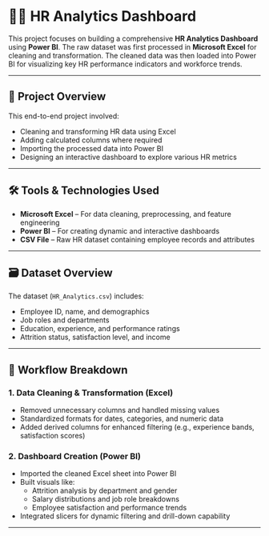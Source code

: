# 👨‍💼 HR Analytics Dashboard

This project focuses on building a comprehensive **HR Analytics Dashboard** using **Power BI**. The raw dataset was first processed in **Microsoft Excel** for cleaning and transformation. The cleaned data was then loaded into Power BI for visualizing key HR performance indicators and workforce trends.

---

## 📌 Project Overview

This end-to-end project involved:
- Cleaning and transforming HR data using Excel
- Adding calculated columns where required
- Importing the processed data into Power BI
- Designing an interactive dashboard to explore various HR metrics

---

## 🛠️ Tools & Technologies Used

- **Microsoft Excel** – For data cleaning, preprocessing, and feature engineering  
- **Power BI** – For creating dynamic and interactive dashboards  
- **CSV File** – Raw HR dataset containing employee records and attributes  

---

## 🗃️ Dataset Overview

The dataset (`HR_Analytics.csv`) includes:
- Employee ID, name, and demographics
- Job roles and departments
- Education, experience, and performance ratings
- Attrition status, satisfaction level, and income

---

## 🧩 Workflow Breakdown

### 1. Data Cleaning & Transformation (Excel)
- Removed unnecessary columns and handled missing values
- Standardized formats for dates, categories, and numeric data
- Added derived columns for enhanced filtering (e.g., experience bands, satisfaction scores)

### 2. Dashboard Creation (Power BI)
- Imported the cleaned Excel sheet into Power BI
- Built visuals like:
  - Attrition analysis by department and gender
  - Salary distributions and job role breakdowns
  - Employee satisfaction and performance trends
- Integrated slicers for dynamic filtering and drill-down capability

---



